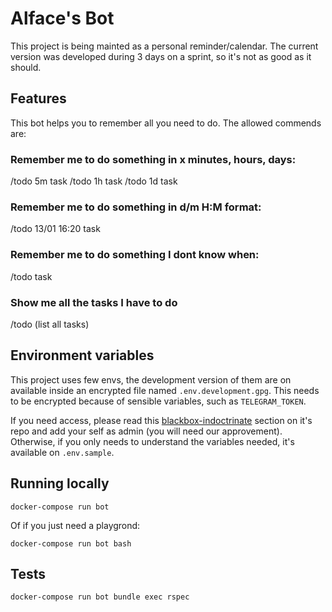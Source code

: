 Alface's Bot
============

This project is being mainted as a personal reminder/calendar. The current
version was developed during 3 days on a sprint, so it's not as good as it
should.

## Features

This bot helps you to remember all you need to do. The allowed commends are:

### Remember me to do something in x minutes, hours, days:

/todo 5m task
/todo 1h task
/todo 1d task

### Remember me to do something in d/m H:M format:

/todo 13/01 16:20 task

### Remember me to do something I dont know when:

/todo task

### Show me all the tasks I have to do

/todo (list all tasks)

## Environment variables

This project uses few envs, the development version of them are on
available inside an encrypted file named `.env.development.gpg`.
This needs to be encrypted because of sensible variables, such as
`TELEGRAM_TOKEN`.

If you need access, please read this [blackbox-indoctrinate](https://github.com/StackExchange/blackbox#how-to-indoctrinate-a-new-user-into-the-system)
section on it's repo and add your self as admin (you will need our
approvement). Otherwise, if you only needs to understand the variables needed,
it's available on `.env.sample`.

## Running locally

`docker-compose run bot`

Of if you just need a playgrond:

`docker-compose run bot bash`

## Tests

`docker-compose run bot bundle exec rspec`



